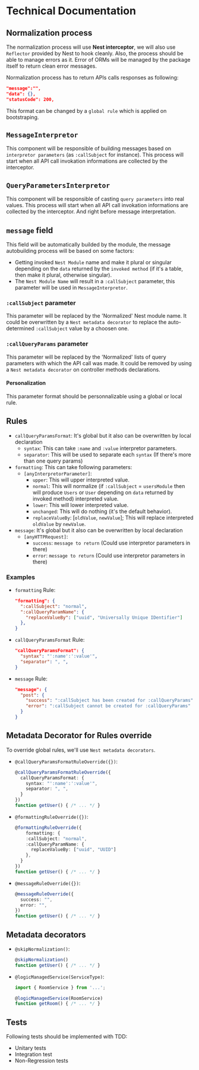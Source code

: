 # Technical Documentation

## Normalization process

The normalization process will use **Nest interceptor**, we will also use `Reflector` provided by Nest to hook cleanly.
Also, the process should be able to manage errors as it. Error of ORMs will be managed by the package itself to return clean error messages.

Normalization process has to return APIs calls responses as following:

```json
"message":"",
"data": {},
"statusCode": 200,
```

This format can be changed by a `global rule` which is applied on bootstraping.

## `MessageInterpretor`

This component will be responsible of building messages based on `interpretor parameters` (as `:callSubject` for instance).
This process will start when all API call invokation informations are collected by the interceptor.

## `QueryParametersInterpretor`

This component will be responsible of casting `query parameters` into real values.
This process will start when all API call invokation informations are collected by the interceptor. And right before message interpretation.

## `message` field

This field will be automatically builded by the module, the message autobuilding process will be based on some factors:
  - Getting invoked `Nest Module` name and make it plural or singular depending on the `data` returned by the `invoked method` (if it's a table, then make it plural, otherwise singular).
  - The `Nest Module Name` will result in a `:callSubject` parameter, this parameter will be used in `MessageInterpretor`.

### `:callSubject` parameter

This parameter will be replaced by the 'Normalized' Nest module name.
It could be overwritten by a `Nest metadata decorator` to replace the auto-determined `:callSubject` value by a choosen one.

### `:callQueryParams` parameter

This parameter will be replaced by the 'Normalized' lists of query parameters with which the API call was made.
It could be removed by using a `Nest metadata decorator` on controller methods declarations.

#### Personalization

This parameter format should be personnalizable using a global or local rule.

## Rules

- `callQueryParamsFormat`: It's global but it also can be overwritten by local declaration
  - `syntax`: This can take `:name` and `:value` interpretor parameters.
  - `separator`: This will be used to separate each `syntax` (If there's more than one query params)
- `formatting`: This can take following parameters:
  - `[anyInterpretorParameter]`: 
    - `upper`: This will upper interpreted value.
    - `normal`: This will normalize (if `:callSubject` = `usersModule` then will produce `Users` or `User` depending on `data` returned by invoked method) interpreted value.
    - `lower`: This will lower interpreted value.
    - `unchanged`: This will do nothing (it's the default behavior).
    - `replaceValueBy`: [`oldValue`, `newValue`]; This will replace interpreted `oldValue` by `newValue`.
- `message`: It's global but it also can be overwritten by local declaration
  - `[anyHTTPRequest]`:
    - `success`: `message to return` (Could use interpretor parameters in there)
    - `error`: `message to return` (Could use interpretor parameters in there)

### Examples

- `formatting` Rule:

  ```json
  "formatting": {
    ":callSubject": "normal",
    ":callQueryParamName": {
      "replaceValueBy": ["uuid", "Universally Unique IDentifier"]
    },
  }
  ```

- `callQueryParamsFormat` Rule:

  ```json
  "callQueryParamsFormat": {
    "syntax": "':name':':value'",
    "separator": ", ",
  }
  ```

- `message` Rule:

  ```json
  "message": {
    "post": {
      "success": ":callSubject has been created for :callQueryParams",
      "error": ":callSubject cannot be created for :callQueryParams"
    }
  }
  ```

## Metadata Decorator for Rules override

To override global rules, we'll use `Nest metadata decorators`.

- `@callQueryParamsFormatRuleOverride({})`:

  ```ts
  @callQueryParamsFormatRuleOverride({
    callQueryParamsFormat: {
      syntax: "':name':':value'",
      separator: ", ",
    }
  })
  function getUser() { /* ... */ }
  ```

- `@formattingRuleOverride({})`:

  ```ts
  @formattingRuleOverride({
      formatting: {
      :callSubject: "normal",
      :callQueryParamName: {
        replaceValueBy: ["uuid", "UUID"]
      },
    }
  })
  function getUser() { /* ... */ }
  ```

- `@messageRuleOverride({})`:

  ```ts
  @messageRuleOverride({
    success: "",
    error: "",
  })
  function getUser() { /* ... */ }
  ```

## Metadata decorators

- `@skipNormalization()`:

  ```ts
  @skipNormalization()
  function getUser() { /* ... */ }
  ```

- `@logicManagedService(ServiceType)`:

  ```ts
  import { RoomService } from '...';

  @logicManagedService(RoomService)
  function getRoom() { /* ... */ }
  ```

## Tests

Following tests should be implemented with TDD:

- Unitary tests
- Integration test
- Non-Regression tests